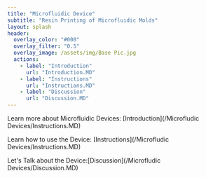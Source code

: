 ```yaml
---
title: "Microfluidic Device"
subtitle: "Resin Printing of Microfluidic Molds" 
layout: splash
header:
  overlay_color: "#000"
  overlay_filter: "0.5"
  overlay_image: /assets/img/Base Pic.jpg  
  actions:
    - label: "Introduction"
      url: "Introduction.MD"
    - label: "Instructions"
      url: "Instructions.MD"
    - label: "Discussion"
      url: "Discussion.MD"
---
```


Learn more about Microfluidic Devices: [Introduction](/Microfludic Devices/Instructions.MD)

Learn how to use the Device: [Instructions](/Microfludic Devices/Instructions.MD)

Let's Talk about the Device:[Discussion](/Microfludic Devices/Discussion.MD)

